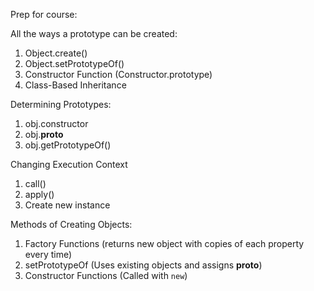 Prep for course:

All the ways a prototype can be created:

1. Object.create()
2. Object.setPrototypeOf()
3. Constructor Function (Constructor.prototype)
4. Class-Based Inheritance

Determining Prototypes:
1. obj.constructor
2. obj.__proto__
3. obj.getPrototypeOf()

Changing Execution Context
1. call()
2. apply()
3. Create new instance

Methods of Creating Objects:
1. Factory Functions (returns new object with copies of each property every time)
2. setPrototypeOf (Uses existing objects and assigns __proto__)
3. Constructor Functions (Called with `new`)